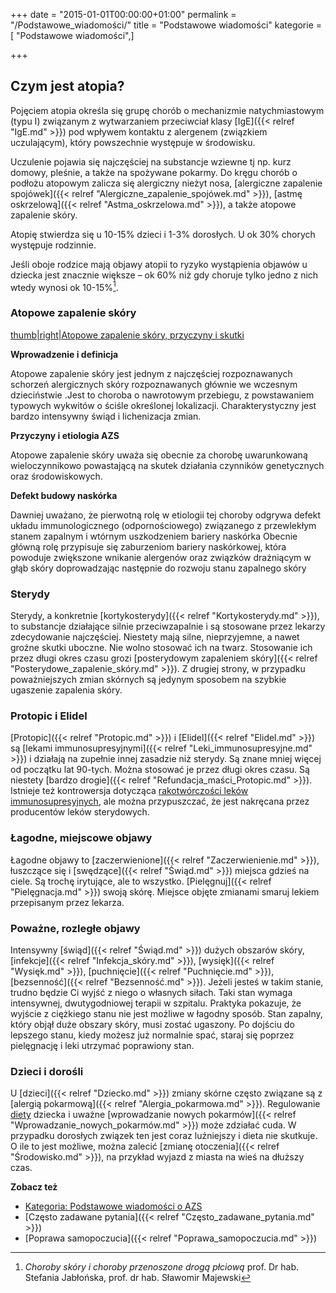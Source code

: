 +++
date = "2015-01-01T00:00:00+01:00"
permalink = "/Podstawowe_wiadomości/"
title = "Podstawowe wiadomości"
kategorie = [ "Podstawowe wiadomości",]

+++
## Czym jest atopia?

Pojęciem atopia określa się grupę chorób o mechanizmie natychmiastowym (typu I)
związanym z wytwarzaniem przeciwciał klasy [IgE]({{< relref "IgE.md" >}}) pod
wpływem kontaktu z alergenem (związkiem uczulającym), który powszechnie
występuje w środowisku.

Uczulenie pojawia się najczęściej na substancje wziewne tj np. kurz domowy,
pleśnie, a także na spożywane pokarmy. Do kręgu chorób o podłożu atopowym
zalicza się alergiczny nieżyt nosa,
[alergiczne zapalenie spojówek]({{< relref "Alergiczne_zapalenie_spojówek.md" >}}),
[astmę oskrzelową]({{< relref "Astma_oskrzelowa.md" >}}), a także atopowe zapalenie skóry.

Atopię stwierdza się u 10-15% dzieci i 1-3% dorosłych. U ok 30% chorych
występuje rodzinnie.

Jeśli oboje rodzice mają objawy atopii to ryzyko wystąpienia objawów u dziecka
jest znacznie większe – ok 60% niż gdy choruje tylko jedno z nich wtedy wynosi
ok 10-15%[^1].

### Atopowe zapalenie skóry

[thumb|right|Atopowe zapalenie skóry, przyczyny i skutki](/Grafika:Atopowe-diagram.png)

**Wprowadzenie i definicja**

Atopowe zapalenie skóry jest jednym z najczęściej rozpoznawanych schorzeń
alergicznych skóry rozpoznawanych głównie we wczesnym dzieciństwie .Jest to
choroba o nawrotowym przebiegu, z powstawaniem typowych wykwitów o ściśle
określonej lokalizacji. Charakterystyczny jest bardzo intensywny świąd i
lichenizacja zmian.

**Przyczyny i etiologia AZS**

Atopowe zapalenie skóry uważa się obecnie za chorobę uwarunkowaną
wieloczynnikowo powastającą na skutek działania czynników genetycznych oraz
środowiskowych.

**Defekt budowy naskórka**

Dawniej uważano, że pierwotną rolę w etiologii tej choroby odgrywa defekt układu
immunologicznego (odpornościowego) związanego z przewlekłym stanem zapalnym i
wtórnym uszkodzeniem bariery naskórka Obecnie główną rolę przypisuje się
zaburzeniom bariery naskórkowej, która powoduje zwiększone wnikanie alergenów
oraz związków drażniącym w głąb skóry doprowadzając następnie do rozwoju stanu
zapalnego skóry

### Sterydy

Sterydy, a konkretnie [kortykosterydy]({{< relref "Kortykosterydy.md" >}}), to substancje
działające silnie przeciwzapalnie i są stosowane przez lekarzy zdecydowanie
najczęściej. Niestety mają silne, nieprzyjemne, a nawet groźne skutki uboczne.
Nie wolno stosować ich na twarz. Stosowanie ich przez długi okres czasu grozi
[posterydowym zapaleniem skóry]({{< relref "Posterydowe_zapalenie_skóry.md" >}}). Z
drugiej strony, w przypadku poważniejszych zmian skórnych są jedynym sposobem na
szybkie ugaszenie zapalenia skóry.

### Protopic i Elidel

[Protopic]({{< relref "Protopic.md" >}}) i [Elidel]({{< relref "Elidel.md" >}})
są [lekami immunosupresyjnymi]({{< relref "Leki_immunosupresyjne.md" >}}) i
działają na zupełnie innej zasadzie niż sterydy. Są znane mniej więcej od
początku lat 90-tych. Można stosować je przez długi okres czasu. Są niestety
[bardzo drogie]({{< relref "Refundacja_maści_Protopic.md" >}}).  Istnieje też
kontrowersja dotycząca [rakotwórczości leków
immunosupresyjnych](/Takrolimus#Obawy_co_do_rakotw.C3.B3rczo.C5.9Bci), ale można
przypuszczać, że jest nakręcana przez producentów leków sterydowych.

### Łagodne, miejscowe objawy

Łagodne objawy to [zaczerwienione]({{< relref "Zaczerwienienie.md" >}}), łuszczące się i
[swędzące]({{< relref "Świąd.md" >}}) miejsca gdzieś na ciele.  Są trochę irytujące, ale
to wszystko. [Pielęgnuj]({{< relref "Pielęgnacja.md" >}}) swoją skórę. Miejsce
objęte zmianami smaruj lekiem przepisanym przez lekarza.

### Poważne, rozległe objawy

Intensywny [świąd]({{< relref "Świąd.md" >}}) dużych obszarów skóry,
[infekcje]({{< relref "Infekcja_skóry.md" >}}), [wysięk]({{< relref "Wysięk.md" >}}),
[puchnięcie]({{< relref "Puchnięcie.md" >}}), [bezsenność]({{< relref "Bezsenność.md" >}}). Jeżeli
jesteś w takim stanie, trudno będzie Ci wyjść z niego o własnych siłach. Taki
stan wymaga intensywnej, dwutygodniowej terapii w szpitalu. Praktyka pokazuje,
że wyjście z ciężkiego stanu nie jest możliwe w łagodny sposób. Stan zapalny,
który objął duże obszary skóry, musi zostać ugaszony. Po dojściu do lepszego
stanu, kiedy możesz już normalnie spać, staraj się poprzez pielęgnację i leki
utrzymać poprawiony stan.

### Dzieci i dorośli

U [dzieci]({{< relref "Dziecko.md" >}}) zmiany skórne często związane są z
[alergią pokarmową]({{< relref "Alergia_pokarmowa.md" >}}). Regulowanie
[diety](/kategorie/diety/) dziecka i uważne [wprowadzanie
nowych pokarmów]({{< relref "Wprowadzanie_nowych_pokarmów.md" >}}) może
zdziałać cuda. W przypadku dorosłych związek ten jest coraz luźniejszy i dieta
nie skutkuje. O ile to jest możliwe, można zalecić [zmianę
otoczenia]({{< relref "Środowisko.md" >}}), na przykład wyjazd z miasta na wieś
na dłuższy czas.

**Zobacz też**

-   [Kategoria: Podstawowe wiadomości o AZS](/kategorie/podstawowe-wiadomości/)
-   [Często zadawane pytania]({{< relref "Często_zadawane_pytania.md" >}})
-   [Poprawa samopoczucia]({{< relref "Poprawa_samopoczucia.md" >}})

[^1]: *Choroby skóry i choroby przenoszone drogą płciową* prof. Dr hab. Stefania Jabłońska, prof. dr hab. Sławomir Majewski
